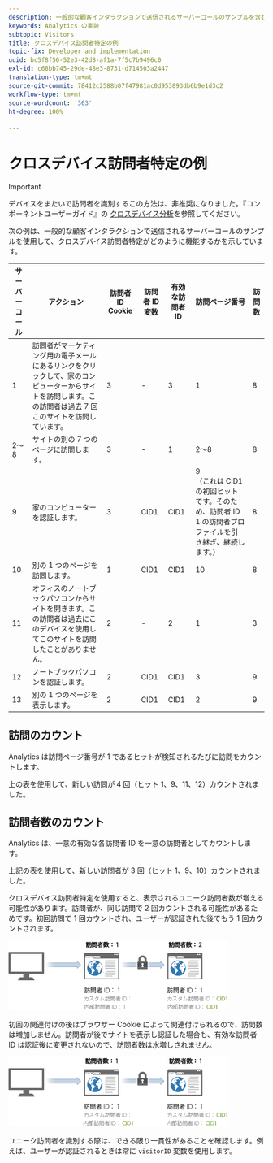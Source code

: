 ```yaml
---
description: 一般的な顧客インタラクションで送信されるサーバーコールのサンプルを含む例です。
keywords: Analytics の実装
subtopic: Visitors
title: クロスデバイス訪問者特定の例
topic-fix: Developer and implementation
uuid: bc5f8f56-52e3-42d8-af1a-7f5c7b9496c0
exl-id: c68bb745-29de-48e3-8731-d714503a2447
translation-type: tm+mt
source-git-commit: 78412c2588b07f47981ac0d953893db6b9e1d3c2
workflow-type: tm+mt
source-wordcount: '363'
ht-degree: 100%

---
```


# クロスデバイス訪問者特定の例

>[!IMPORTANT]
>
>デバイスをまたいで訪問者を識別するこの方法は、非推奨になりました。『コンポーネントユーザーガイド』の [クロスデバイス分析](/help/components/cda/overview.md)を参照してください。

次の例は、一般的な顧客インタラクションで送信されるサーバーコールのサンプルを使用して、クロスデバイス訪問者特定がどのように機能するかを示しています。

| サーバーコール | アクション | 訪問者 ID Cookie | 訪問者 ID 変数 | 有効な訪問者 ID | 訪問ページ番号 | 訪問数 |
|--- |--- |--- |--- |--- |--- |--- |
| 1 | 訪問者がマーケティング用の電子メールにあるリンクをクリックして、家のコンピューターからサイトを訪問します。この訪問者は過去 7 回このサイトを訪問しています。 | 3 | - | 3 | 1 | 8 |
| 2～8 | サイトの別の 7 つのページに訪問します。 | 3 | - | 1 | 2～8 | 8 |
| 9 | 家のコンピューターを認証します。 | 3 | CID1 | CID1 | 9 <br>（これは CID1 の初回ヒットです。そのため、訪問者 ID 1 の訪問者プロファイルを引き継ぎ、継続します。） | 8 |
| 10 | 別の 1 つのページを訪問します。 | 1 | CID1 | CID1 | 10 | 8 |
| 11 | オフィスのノートブックパソコンからサイトを開きます。この訪問者は過去にこのデバイスを使用してこのサイトを訪問したことがありません。 | 2 | - | 2 | 1 | 3 |
| 12 | ノートブックパソコンを認証します。 | 2 | CID1 | CID1 | 3 | 9 |
| 13 | 別の 1 つのページを表示します。 | 2 | CID1 | CID1 | 2 | 9 |

## 訪問のカウント

Analytics は訪問ページ番号が 1 であるヒットが検知されるたびに訪問をカウントします。

上の表を使用して、新しい訪問が 4 回（ヒット 1、9、11、12）カウントされました。

## 訪問者数のカウント

Analytics は、一意の有効な各訪問者 ID を一意の訪問者としてカウントします。

上記の表を使用して、新しい訪問者が 3 回（ヒット 1、9、10）カウントされました。

クロスデバイス訪問者特定を使用すると、表示されるユニーク訪問者数が増える可能性があります。訪問者が、同じ訪問で 2 回カウントされる可能性があるためです。初回訪問で 1 回カウントされ、ユーザーが認証された後でもう 1 回カウントされます。

![](assets/visitors.png)

初回の関連付けの後はブラウザー Cookie によって関連付けられるので、訪問数は増加しません。訪問者が後でサイトを表示し認証した場合も、有効な訪問者 ID は認証後に変更されないので、訪問者数は水増しされません。

![](assets/visitors_2.png)

ユニーク訪問者を識別する際は、できる限り一貫性があることを確認します。例えば、ユーザーが認証されるときは常に `visitorID` 変数を使用します。
